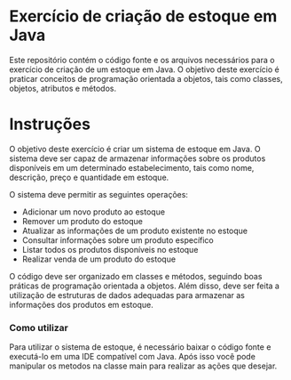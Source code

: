 # Exercício de criação de estoque em Java

Este repositório contém o código fonte e os arquivos necessários para o exercício de criação de um estoque em Java. O objetivo deste exercício é praticar conceitos de programação orientada a objetos, tais como classes, objetos, atributos e métodos.

# Instruções

O objetivo deste exercício é criar um sistema de estoque em Java. O sistema deve ser capaz de armazenar informações sobre os produtos disponíveis em um determinado estabelecimento, tais como nome, descrição, preço e quantidade em estoque.

O sistema deve permitir as seguintes operações:

* Adicionar um novo produto ao estoque
* Remover um produto do estoque
* Atualizar as informações de um produto existente no estoque
* Consultar informações sobre um produto específico
* Listar todos os produtos disponíveis no estoque
* Realizar venda de um produto do estoque

O código deve ser organizado em classes e métodos, seguindo boas práticas de programação orientada a objetos. Além disso, deve ser feita a utilização de estruturas de dados adequadas para armazenar as informações dos produtos em estoque.

### Como utilizar
Para utilizar o sistema de estoque, é necessário baixar o código fonte e executá-lo em uma IDE compatível com Java. Após isso você pode manipular os metodos na classe main para realizar as ações que desejar.
